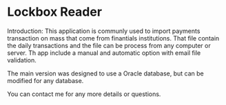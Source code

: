 # Lockbox Reader 

Introduction: This application is communly used to import payments transaction on mass that come from finantials institutions. That file contain the daily transactions and the file can be process from any computer or server. Th app include a manual and automatic option with email file validation. 

The main version was designed to use a Oracle database, but can be modified for any database.

You can contact me for any more details or questions.
